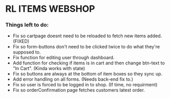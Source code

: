 # RL ITEMS WEBSHOP

### Things left to do:

- Fix so cartpage doesnt need to be reloaded to fetch new items added. (FIXED)
- Fix so form-buttons don't need to be clicked twice to do what they're supposed to.
- Fix function for editing user through dashboard.
- Add function for checking if items is in cart and then change btn-text to "In Cart". (Kinda works with state)
- Fix so buttons are always at the bottom of item boxes so they sync up.
- Add error handling on all forms. (Needs back-end fix to.)
- Fix so user is forced to be logged in to shop. (If time, no requirment)
- Fix so orderConfirmation page fetches customers latest order.
